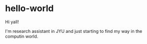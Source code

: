 # hello-world

Hi yall!

I'm research assistant in JYU and just starting to find my way in the computin world.

